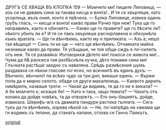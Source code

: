 ﻿ДРУГЪ СЕ ХВАЩА ВЪ КЛОПКА
159
— Момчето ми! пищете Лиловица, — азъ си не давамъ сина за такава кисца и вонта!.. И тя се хвърляше, като усорлица, възъ ония, конто ѝ прѣчеха.
— Булка Лиловице, извика единъ грубъ гласъ, — кисца и вонта! какво прави Рачко при неж! Тука ще го направимъ, както е обичаятъ.
— Какво ще го правите? ще го бѣсите ли? нѣкого убилъ ли е? И тя се пакъ хвърляше расчорлавена и обезумѣла къмъ вратата.
— Ще ги вѣнчѣемъ, както му е приликата.
— Азъ а; нешл тая вѣщица!
— Синъ ти кк ще — него ще вѣнчѣемъ.
Отчаяната майка незнаеше какво да прави. Тя усѣщаше, че тоя общи сждъ е по́-силепъ отъ неж.
Тя се развайка: Изговорихѫ дѣтето ми! покоси се живота ми!... Чума да б& раскжса тая разбѣснѣла кучка, дѣто помами сина ми!
Глъчката растѣше заедно съ наваляна. Срѣдъ размѣсения шумъ раздаваха се нѣкои гласове по́-ясно, но всичкитѣ въ единъ духъ:
— Вѣнчило, вѣнчило! па всѣко чудо за три днп, викаше единъ.
— Вържи попа да е мирно селото, обади се други махаленецъ.
— Каквото дирилъ намѣрилъ, казваше трети.
— Чакай да видимъ, тя да го не е викала?
— А бе момчето к; искаше бе!
— Като е така, защо темата?
— Чакатъ отъ конака да дойде човѣкъ, та да отворжтъ.
— Ето онъ-башиятъ, дойде, извикаха.
Шерифъ-ага съ двамата пандури растика тълпата.
— Сега тукъ да ги вѣнчѣемъ, изрева нѣкой си.
— Не, по́-напрѣдъ на хамама ще ги водимъ съ тепани, да станатъ капани, отзова се Ганчо Паякътъ.

[original](images/180.jpg)
